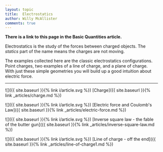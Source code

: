 ```yaml
---
layout: topic
title:  Electrostatics
author: Willy McAllister
comments: true
---
```


**There is a link to this page in the Basic Quantities article.**

Electrostatics is the study of the forces between charged objects. The *statics* part of the name means the charges are not moving.

The examples collected here are the classic electrostatics configurations. Point charges, two examples of a line of charge, and a plane of charge. With just these simple geometries you will build up a good intuition about electric force.

----

![]({{ site.baseurl }}{% link i/article.svg %}) [Charge]({{ site.baseurl }}{% link _articles/charge.md %})

![]({{ site.baseurl }}{% link i/article.svg %}) [Electric force and Coulomb's Law]({{ site.baseurl }}{% link _articles/electric-force.md %})

![]({{ site.baseurl }}{% link i/article.svg %}) [Inverse square law - the fable of the butter gun]({{ site.baseurl }}{% link _articles/inverse-square-law.md %})

![]({{ site.baseurl }}{% link i/article.svg %}) [Line of charge - off the end]({{ site.baseurl }}{% link _articles/line-of-charge1.md %})
